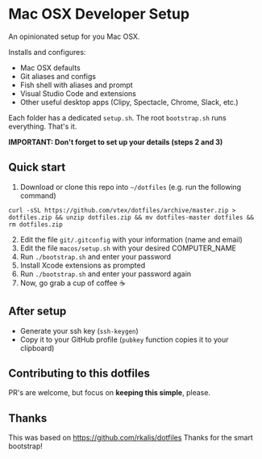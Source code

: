 # Mac OSX Developer Setup

An opinionated setup for you Mac OSX. 

Installs and configures:

- Mac OSX defaults
- Git aliases and configs
- Fish shell with aliases and prompt
- Visual Studio Code and extensions
- Other useful desktop apps (Clipy, Spectacle, Chrome, Slack, etc.)

Each folder has a dedicated `setup.sh`. 
The root `bootstrap.sh` runs everything. 
That's it.

**IMPORTANT: Don't forget to set up your details (steps 2 and 3)**

## Quick start

1. Download or clone this repo into `~/dotfiles` (e.g. run the following command)

`curl -sSL https://github.com/vtex/dotfiles/archive/master.zip > dotfiles.zip && unzip dotfiles.zip && mv dotfiles-master dotfiles && rm dotfiles.zip`

2. Edit the file `git/.gitconfig` with your information (name and email)
3. Edit the file `macos/setup.sh` with your desired COMPUTER_NAME
4. Run `./bootstrap.sh` and enter your password
5. Install Xcode extensions as prompted
6. Run `./bootstrap.sh` and enter your password again
7. Now, go grab a cup of coffee :coffee:

## After setup

- Generate your ssh key (`ssh-keygen`)
- Copy it to your GitHub profile (`pubkey` function copies it to your clipboard)

## Contributing to this dotfiles

PR's are welcome, but focus on **keeping this simple**, please.

## Thanks

This was based on https://github.com/rkalis/dotfiles
Thanks for the smart bootstrap!